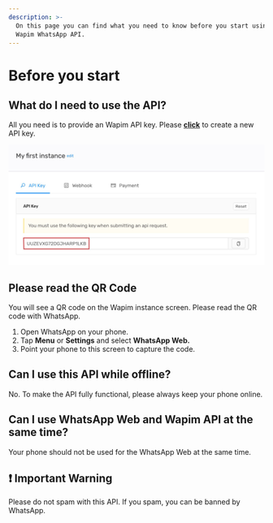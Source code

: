 ```yaml
---
description: >-
  On this page you can find what you need to know before you start using the
  Wapim WhatsApp API.
---
```


# Before you start

## What do I need to use the API?

All you need is to provide an Wapim API key. Please [**click**](https://app.wapim.io) to create a new API key.

![Wapim API Key](.gitbook/assets/wapim-api-key.jpg)

## Please read the QR Code

You will see a QR code on the Wapim instance screen. Please read the QR code with WhatsApp.

1. Open WhatsApp on your phone.
2. Tap **Menu** or **Settings** and select **WhatsApp Web.**
3. Point your phone to this screen to capture the code.

## Can I use this API while offline?

No. To make the API fully functional, please always keep your phone online.

## Can I use WhatsApp Web and Wapim API at the same time?

Your phone should not be used for the WhatsApp Web at the same time.

## ❗️ Important Warning

Please do not spam with this API. If you spam, you can be banned by WhatsApp.


